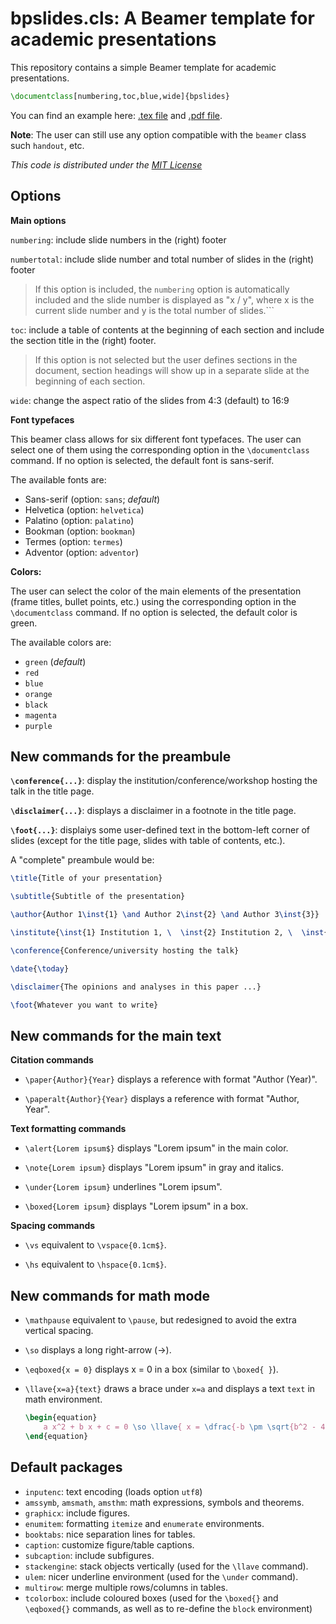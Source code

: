 
# bpslides.cls: A Beamer template for academic presentations

This repository contains a simple Beamer template for academic presentations.

```LaTex
\documentclass[numbering,toc,blue,wide]{bpslides}
```

You can find an example here: [.tex file](example/example.tex) and [.pdf file](example/example.pdf).

**Note**: The user can still use any option compatible with the ```beamer``` class such ```handout```, etc.

_This code is distributed under the [MIT License](LICENSE)_

## Options

**Main options**

```numbering```: include slide numbers in the (right) footer

```numbertotal```: include slide number and total number of slides in the (right) footer
>If this option is included, the ```numbering``` option is automatically included and the slide number is displayed as "x / y", where x is the current slide number and y is the total number of slides.```

```toc```: include a table of contents at the beginning of each section and include the section title in the (right) footer.
>If this option is not selected but the user defines sections in the document, section headings will show up in a separate slide at the beginning of each section.

```wide```: change the aspect ratio of the slides from 4:3 (default) to 16:9

**Font typefaces**

This beamer class allows for six different font typefaces. The user can select one of them using the corresponding option in the ```\documentclass``` command. If no option is selected, the default font is sans-serif.

The available fonts are:
- Sans-serif (option: ```sans```; _default_)
- Helvetica (option: ```helvetica```)
- Palatino (option: ```palatino```)
- Bookman (option: ```bookman```)
- Termes (option: ```termes```)
- Adventor (option: ```adventor```)

**Colors:**

The user can select the color of the main elements of the presentation (frame titles, bullet points, etc.) using the corresponding option in the ```\documentclass``` command. If no option is selected, the default color is green.

The available colors are:
- ```green``` (_default_)
- ```red```
- ```blue```
- ```orange```
- ```black```
- ```magenta```
- ```purple```

## New commands for the preambule

**```\conference{...}```**: display the institution/conference/workshop hosting the talk in the title page.

**```\disclaimer{...}```**: displays a disclaimer in a footnote in the title page.

**```\foot{...}```**: displaiys some user-defined text in the bottom-left corner of slides (except for the title page, slides with table of contents, etc.).


A "complete" preambule would be:

```Latex
\title{Title of your presentation}

\subtitle{Subtitle of the presentation}

\author{Author 1\inst{1} \and Author 2\inst{2} \and Author 3\inst{3}}

\institute{\inst{1} Institution 1, \  \inst{2} Institution 2, \  \inst{3} Institution 3}

\conference{Conference/university hosting the talk}

\date{\today}

\disclaimer{The opinions and analyses in this paper ...}

\foot{Whatever you want to write}
```

## New commands for the main text

**Citation commands**

- ```\paper{Author}{Year}``` displays a reference with format "Author (Year)".

- ```\paperalt{Author}{Year}``` displays a reference with format "Author, Year".

**Text formatting commands**

- ```\alert{Lorem ipsum$}``` displays "Lorem ipsum" in the main color.

- ```\note{Lorem ipsum}``` displays "Lorem ipsum" in gray and italics.

- ```\under{Lorem ipsum}``` underlines "Lorem ipsum".

- ```\boxed{Lorem ipsum}``` displays "Lorem ipsum" in a box.

**Spacing commands**

- ```\vs``` equivalent to ```\vspace{0.1cm$}```.

- ```\hs``` equivalent to ```\hspace{0.1cm$}```.

## New commands for math mode


- ```\mathpause``` equivalent to ```\pause```, but redesigned to avoid the extra vertical spacing.

- ```\so``` displays a long right-arrow ($\longrightarrow$).
 
- ```\eqboxed{x = 0}``` displays x = 0 in a box (similar to ```\boxed{ }```).
 
- ```\llave{x=a}{text}``` draws a brace under ```x=a``` and displays a text ```text``` in math environment.

    ```latex
    \begin{equation}
        a x^2 + b x + c = 0 \so \llave{ x = \dfrac{-b \pm \sqrt{b^2 - 4ac}}{2a} }{ Solutions }
    \end{equation}
    ```

## Default packages

- ```inputenc```: text encoding (loads option ``utf8``)
- ```amssymb```, ```amsmath```, ```amsthm```: math expressions, symbols and theorems.
- ```graphicx```: include figures.
- ```enumitem```: formatting ```itemize``` and ```enumerate``` environments.
- ```booktabs```: nice separation lines for tables.
- ```caption```: customize figure/table captions.
- ```subcaption```: include subfigures.
- ```stackengine```:  stack objects vertically (used for the ```\llave``` command).
- ```ulem```: nicer underline environment (used for the ```\under``` command).
- ```multirow```: merge multiple rows/columns in tables.
- ```tcolorbox```: include coloured boxes  (used for the ```\boxed{}``` and ```\eqboxed{}``` commands, as well as to re-define the ```block``` environment)